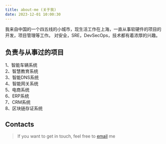 ```yaml
---
title: about-me (关于我)
date: 2023-12-01 10:00:30
---
```

我来自中国的一个四五线的小城市，现生活工作在上海，一直从事软硬件的项目的开发，项目管理等工作。
对安全，SRE，DevSecOps，技术都有着浓厚的兴趣。

## 负责与从事过的项目

1、智能车辆系统  
2、智慧教育系统  
3、智能DNS系统  
4、智能网关系统  
5、电商系统  
6、ERP系统  
7、CRM系统  
8、区块链存证系统  

## Contacts
> If you want to get in touch, feel free to [email](mailto:nice.lizhi@gmail.com) me